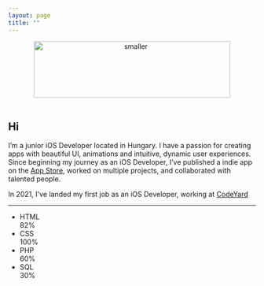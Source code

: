 ```yaml
---
layout: page
title: ""
---
```


<div style="text-align: center"><img src="https://i.ibb.co/9WrxB5L/smaller.png" alt="smaller" border="0" width=400 height=115></div>
<br />

## Hi
I’m a junior iOS Developer located in Hungary. I have a passion for creating apps with beautiful UI, animations and intuitive, dynamic user experiences.
Since beginning my journey as an iOS Developer, I’ve published a indie app on the [App Store](https://apps.apple.com/us/app/drinkspot-daily-drink-tracker/id1545770917), worked on multiple projects, and collaborated with talented people. 

In 2021, I've landed my first job as an iOS Developer, working at [CodeYard](https://codeyard.eu)

---

<ul id="skills">  
  <li>
    HTML
    <div class="bar-container">
      <span class="bar" data-bar='{ "color": "#19f" }'>
        <span class="pct">82%</span>
      </span>
    </div>
  </li>
  <li>
    CSS
    <div class="bar-container">
      <span class="bar" data-bar='{ "color": "#27ae60", "delay": 600 }'>
        <span class="pct">100%</span>
      </span>
    </div>
  </li>
  <li>
    PHP
    <div class="bar-container">
      <span class="bar" data-bar='{ "color": "#9b59b6", "delay": 1200 }'>
        <span class="pct">60%</span>
      </span>
    </div>
  </li>
  <li>
    SQL
    <div class="bar-container">
      <span class="bar" data-bar='{ "color": "#ae8a33", "delay": 1800 }'>
        <span class="pct">30%</span>
      </span>
    </div>
  </li>
</ul>
